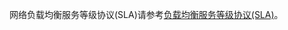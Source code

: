 网络负载均衡服务等级协议(SLA)请参考[负载均衡服务等级协议(SLA)](https://docs.jdcloud.com/cn/product-service-agreement/load-balancing-service-level-agreements-x-sla)。
